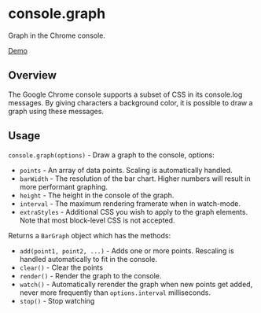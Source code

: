 console.graph
=============

Graph in the Chrome console.

[Demo](http://zackbloom.github.com/console.graph)

Overview
--------

The Google Chrome console supports a subset of CSS in its console.log messages.
By giving characters a background color, it is possible to draw a graph using
these messages.

Usage
-----

`console.graph(options)` - Draw a graph to the console, options:

  - `points` - An array of data points.  Scaling is automatically handled.
  - `barWidth` - The resolution of the bar chart.  Higher numbers will result in
      more performant graphing.
  - `height` - The height in the console of the graph.
  - `interval` - The maximum rendering framerate when in watch-mode.
  - `extraStyles` - Additional CSS you wish to apply to the graph elements.  Note that
      most block-level CSS is not accepted.

Returns a `BarGraph` object which has the methods:

  - `add(point1, point2, ...)` - Adds one or more points.  Rescaling is handled 
      automatically to fit in the console.
  - `clear()` - Clear the points
  - `render()` - Render the graph to the console.
  - `watch()` - Automatically rerender the graph when new points get added, never
      more frequently than `options.interval` milliseconds.
  - `stop()` - Stop watching

